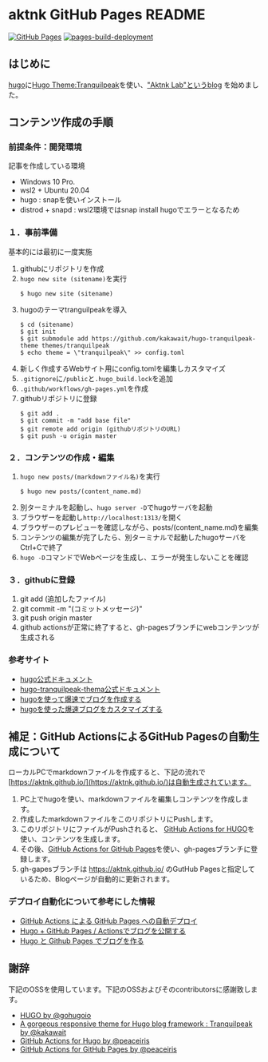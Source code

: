 # aktnk GitHub Pages README

[![GitHub Pages](https://github.com/aktnk/aktnk.github.io/actions/workflows/gh-pages.yml/badge.svg?branch=master&event=push)](https://github.com/aktnk/aktnk.github.io/actions/workflows/gh-pages.yml)
[![pages-build-deployment](https://github.com/aktnk/aktnk.github.io/actions/workflows/pages/pages-build-deployment/badge.svg?branch=gh-pages)](https://github.com/aktnk/aktnk.github.io/actions/workflows/pages/pages-build-deployment)

## はじめに

[hugo](https://gohugo.io/)に[Hugo Theme:Tranquilpeak](https://themes.gohugo.io/themes/hugo-tranquilpeak-theme/)を使い、["Aktnk Lab"というblog](https://aktnk.github.io/) を始めました。  

## コンテンツ作成の手順

### 前提条件：開発環境

記事を作成している環境

- Windows 10 Pro.
- wsl2 + Ubuntu 20.04
- hugo : snapを使いインストール
- distrod + snapd : wsl2環境ではsnap install hugoでエラーとなるため

### １．事前準備

基本的には最初に一度実施

1. githubにリポジトリを作成
1. `hugo new site (sitename)`を実行
    ```
    $ hugo new site (sitename)
    ```
1. hugoのテーマtranguilpeakを導入
    ```
    $ cd (sitename)
    $ git init
    $ git submodule add https://github.com/kakawait/hugo-tranquilpeak-theme themes/tranquilpeak
    $ echo theme = \"tranquilpeak\" >> config.toml
    ```
1. 新しく作成するWebサイト用にconfig.tomlを編集しカスタマイズ
1. `.gitignore`に`/public`と`.hugo_build.lock`を追加
1. `.github/workflows/gh-pages.yml`を作成
1. githubリポジトリに登録
    ```
    $ git add .
    $ git commit -m "add base file"
    $ git remote add origin (githubリポジトリのURL)
    $ git push -u origin master
    ```

### ２．コンテンツの作成・編集

1. `hugo new posts/(markdownファイル名)`を実行
    ```
    $ hugo new posts/(content_name.md)
    ```
1. 別ターミナルを起動し、`hugo server -D`でhugoサーバを起動
1. ブラウザーを起動し`http://localhost:1313/`を開く
1. ブラウザーのプレビューを確認しながら、posts/(content_name.md)を編集
1. コンテンツの編集が完了したら、別ターミナルで起動したhugoサーバをCtrl+Cで終了
1. `hugo -D`コマンドでWebページを生成し、エラーが発生しないことを確認

### ３．githubに登録

1. git add (追加したファイル)
1. git commit -m "(コミットメッセージ)"
1. git push origin master
1. github actionsが正常に終了すると、gh-pagesブランチにwebコンテンツが生成される

### 参考サイト

- [hugo公式ドキュメント](https://gohugo.io/documentation/)
- [hugo-tranquilpeak-thema公式ドキュメント](https://github.com/kakawait/hugo-tranquilpeak-theme/blob/master/docs/user.md)
- [hugoを使って爆速でブログを作成する](https://zenn.dev/harachan/articles/a043e9a756cae4)
- [hugoを使った爆速ブログをカスタマイズする](https://zenn.dev/harachan/articles/21d8f3a9f2ca4e)

## 補足：GitHub ActionsによるGitHub Pagesの自動生成について

ローカルPCでmarkdownファイルを作成すると、下記の流れで[https://aktnk.github.io/](https://aktnk.github.io/)は自動生成されています。

1. PC上でhugoを使い、markdownファイルを編集しコンテンツを作成します。
1. 作成したmarkdownファイルをこのリポジトリにPushします。
1. このリポジトリにファイルがPushされると、
[GitHub Actions for HUGO](https://github.com/peaceiris/actions-hugo)を使い、コンテンツを生成します。
1. その後、[GitHub Actions for GitHub Pages](https://github.com/peaceiris/actions-gh-pages)を使い、gh-pagesブランチに登録します。
1. gh-gapesブランチは https://aktnk.github.io/ のGutHub Pagesと指定しているため、Blogページが自動的に更新されます。

### デプロイ自動化について参考にした情報 

- [GitHub Actions による GitHub Pages への自動デプロイ](https://qiita.com/peaceiris/items/d401f2e5724fdcb0759d)
- [Hugo + GitHub Pages / Actionsでブログを公開する](https://zenn.dev/bryutus/articles/hugo-github-pages-actions)
- [Hugo と Github Pages でブログを作る](https://sat8bit.github.io/posts/hugo-with-github-pages/)

## 謝辞

下記のOSSを使用しています。下記のOSSおよびそのcontributorsに感謝致します。

- [HUGO by @gohugoio](https://github.com/gohugoio/hugo)
- [A gorgeous responsive theme for Hugo blog framework : Tranquilpeak by @kakawait](https://github.com/kakawait/hugo-tranquilpeak-theme)
- [GitHub Actions for Hugo by @peaceiris](https://github.com/peaceiris/actions-hugo)
- [GitHub Actions for GitHub Pages by @peaceiris](https://github.com/peaceiris/actions-gh-pages)
